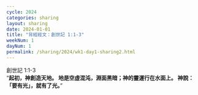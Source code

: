 ```yaml
---
cycle: 2024
categories: sharing
layout: sharing
date: 2024-01-01
title: "背經經文：創世記 1:1-3"
weekNum: 1
dayNum: 1
permalink: /sharing/2024/wk1-day1-sharing2.html
---
```

創世記 1:1-3  
“**起初，神創造天地。 地是空虛混沌，淵面黑暗；神的靈運行在水面上。 神說：「要有光」，就有了光。**”
